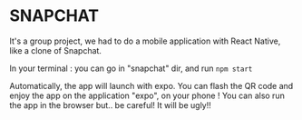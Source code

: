 # SNAPCHAT
It's a group project, we had to do a mobile application with React Native, like a clone of Snapchat. 

In your terminal : you can go in "snapchat" dir, and run 
```npm start```

Automatically, the app will launch with expo. You can flash the QR code and enjoy the app on the application "expo", on your phone ! 
You can also run the app in the browser but.. be careful! It will be ugly!!
